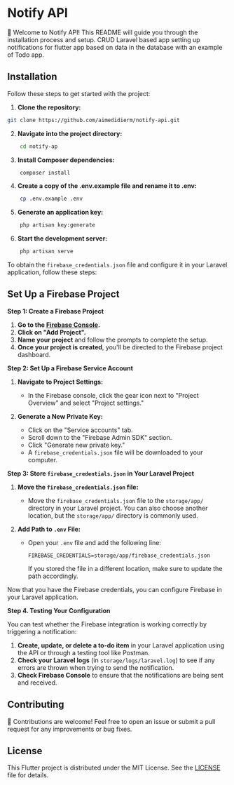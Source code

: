 # Notify API

🚀 Welcome to Notify API! This README will guide you through the installation process and setup.
CRUD Laravel based app setting up notifications for flutter app based on data in the database with an example of Todo app.

## Installation

Follow these steps to get started with the project:

1. **Clone the repository:**

```bash
git clone https://github.com/aimedidierm/notify-api.git
```

2. **Navigate into the project directory:**

```bash
    cd notify-ap
```

3. **Install Composer dependencies:**

```bash
    composer install
```

4. **Create a copy of the .env.example file and rename it to .env:**

```bash
    cp .env.example .env
```

5. **Generate an application key:**

```bash
    php artisan key:generate
```

6. **Start the development server:**

```bash
    php artisan serve
```
To obtain the `firebase_credentials.json` file and configure it in your Laravel application, follow these steps:

## Set Up a Firebase Project

**Step 1: Create a Firebase Project**

1. **Go to the [Firebase Console](https://console.firebase.google.com/).**
2. **Click on "Add Project".**
3. **Name your project** and follow the prompts to complete the setup.
4. **Once your project is created**, you'll be directed to the Firebase project dashboard.

**Step 2: Set Up a Firebase Service Account**

1. **Navigate to Project Settings:**
   - In the Firebase console, click the gear icon next to "Project Overview" and select "Project settings."

2. **Generate a New Private Key:**
   - Click on the "Service accounts" tab.
   - Scroll down to the "Firebase Admin SDK" section.
   - Click "Generate new private key."
   - A `firebase_credentials.json` file will be downloaded to your computer.

**Step 3: Store `firebase_credentials.json` in Your Laravel Project**

1. **Move the `firebase_credentials.json` file:**
   - Move the `firebase_credentials.json` file to the `storage/app/` directory in your Laravel project. You can also choose another location, but the `storage/app/` directory is commonly used.

2. **Add Path to `.env` File:**
   - Open your `.env` file and add the following line:

     ```env
     FIREBASE_CREDENTIALS=storage/app/firebase_credentials.json
     ```

     If you stored the file in a different location, make sure to update the path accordingly.

Now that you have the Firebase credentials, you can configure Firebase in your Laravel application.

**Step 4. Testing Your Configuration**

You can test whether the Firebase integration is working correctly by triggering a notification:

1. **Create, update, or delete a to-do item** in your Laravel application using the API or through a testing tool like Postman.
2. **Check your Laravel logs** (in `storage/logs/laravel.log`) to see if any errors are thrown when trying to send the notification.
3. **Check Firebase Console** to ensure that the notifications are being sent and received.

## Contributing

🎉 Contributions are welcome! Feel free to open an issue or submit a pull request for any improvements or bug fixes.

## License

This Flutter project is distributed under the MIT License. See the [LICENSE](LICENSE) file for details.

